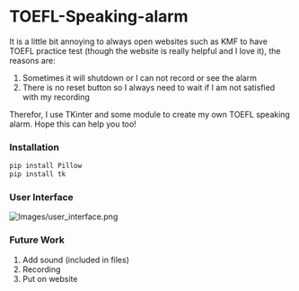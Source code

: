 # TOEFL-Speaking-alarm
It is a little bit annoying to always open websites such as KMF to have TOEFL practice test (though the website is really helpful and I love it), the reasons are:

1. Sometimes it will shutdown or I can not record or see the alarm
2. There is no reset button so I always need to wait if I am not satisfied with my recording

Therefor, I use TKinter and some module to create my own TOEFL speaking alarm. Hope this can help you too!

### Installation

```python
pip install Pillow
pip install tk
```

### User Interface

![Images/user_interface.png](https://s3-us-west-2.amazonaws.com/secure.notion-static.com/089351cc-1091-419b-a35a-ea7b09444949/Screen_Shot_2022-02-23_at_10.39.29.png)

### Future Work

1. Add sound (included in files)
2. Recording
3. Put on website
